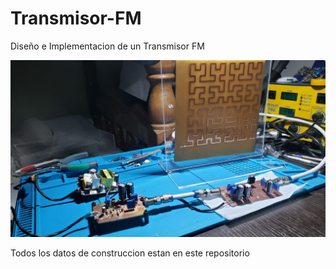 # Transmisor-FM
Diseño e Implementacion de un Transmisor FM

![](.img/Imagen%20de%20WhatsApp%202022-12-25%20a%20las%2008.00.35.jpg)

Todos los datos de construccion estan en este repositorio
